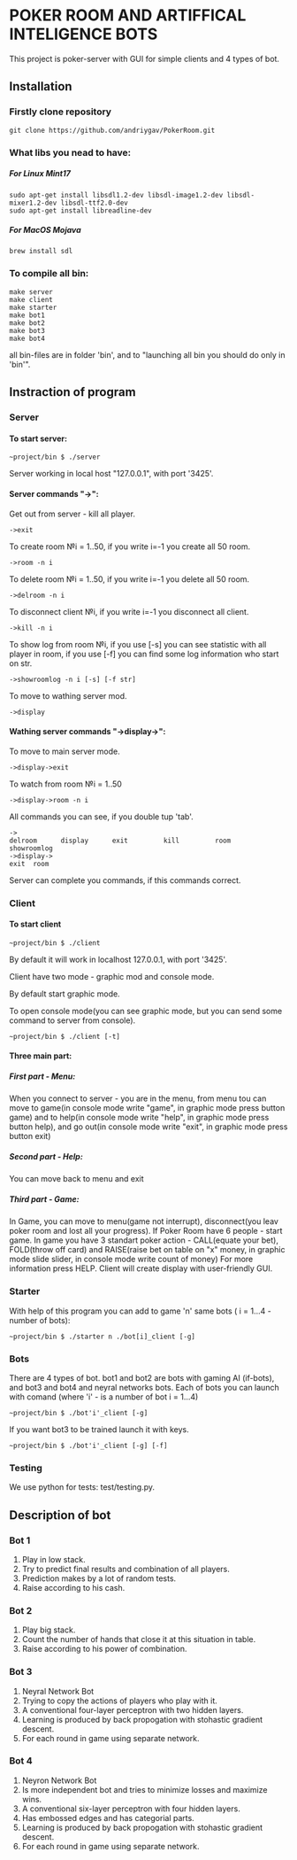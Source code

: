 # POKER ROOM AND ARTIFFICAL INTELIGENCE BOTS

This project is poker-server with GUI for simple clients and 4 types of bot.

## Installation
### Firstly clone repository
```
git clone https://github.com/andriygav/PokerRoom.git
```
### What libs you nead to have:
##### For Linux Mint17
```
sudo apt-get install libsdl1.2-dev libsdl-image1.2-dev libsdl-mixer1.2-dev libsdl-ttf2.0-dev
sudo apt-get install libreadline-dev
```

##### For MacOS Mojava
```
brew install sdl

```

### To compile all bin:

```
make server
make client
make starter
make bot1
make bot2
make bot3
make bot4
```
all bin-files are in folder 'bin', and to "launching all bin you should do only in 'bin'".

## Instraction of program

### Server
#### To start server: 
```
~project/bin $ ./server
```
Server working in local host "127.0.0.1", with port '3425'.
#### Server commands "->":
Get out from server - kill all player.
```
->exit
```
To create room №i = 1..50, if you write i=-1 you create all 50 room.
```
->room -n i
```
To delete room №i = 1..50, if you write i=-1 you delete all 50 room.
```
->delroom -n i
```
To disconnect client №i, if you write i=-1 you disconnect all client.
```
->kill -n i
```
To show log from room №i, if you use [-s] you can see statistic with all player in room, if you use [-f] you can find some log information who start on str.
```
->showroomlog -n i [-s] [-f str]
```
To move to wathing server mod.
```
->display
```
#### Wathing server commands "->display->":
To move to main server mode.
```
->display->exit
```
To watch from room №i = 1..50
```
->display->room -n i
```
All commands you can see, if you double tup 'tab'.
```
->
delroom      display      exit         kill         room         showroomlog
->display->
exit  room

```
Server can complete you commands, if this commands correct.

### Client
#### To start client 
```
~project/bin $ ./client
```
By default it will work in localhost 127.0.0.1, with port '3425'.

Client have two mode - graphic mod and console mode.

By default start graphic mode. 

To open console mode(you can see graphic mode, but you can send some command to server from console).
```
~project/bin $ ./client [-t]
```
#### Three main part:
##### First part - Menu:
When you connect to server - you are in the menu, from menu tou can move to game(in console mode write "game", in graphic mode press button game) and to help(in console mode write "help", in graphic mode press button help), and go out(in console mode write "exit", in graphic mode press button exit)
##### Second part - Help:
You can move back to menu and exit
##### Third part - Game:
In Game, you can move to menu(game not interrupt), disconnect(you leav poker room and lost all your progress).
If Poker Room have 6 people - start game.
In game you have 3 standart poker action - CALL(equate your bet), FOLD(throw off card) and RAISE(raise bet on table on "x" money, in graphic mode slide slider, in console mode write count of money)
For more information press HELP.
Client will create display with user-friendly GUI.

### Starter
With help of this program you can add to game 'n' same bots ( i = 1...4 - number of bots):
```
~project/bin $ ./starter n ./bot[i]_client [-g]
```
### Bots
There are 4 types of bot. bot1 and bot2 are bots with gaming AI (if-bots), and bot3 and bot4 and neyral networks bots.
Each of bots you can launch with comand (where 'i' - is a number of bot i = 1...4)
```
~project/bin $ ./bot'i'_client [-g]
``` 
If you want bot3 to be trained launch it with keys.
```
~project/bin $ ./bot'i'_client [-g] [-f]
``` 

### Testing
We use python for tests: test/testing.py.

## Description of bot
### Bot 1
1. Play in low stack.
2. Try to predict final results and combination of all players.
3. Prediction makes by a lot of random tests.
4. Raise according to his cash.
### Bot 2
1. Play big stack.
2. Count the number of hands that close it at this situation in table.
3. Raise according to his power of combination.
### Bot 3
1. Neyral Network Bot
2. Trying to сopy the actions of players who play with it. 
3. A conventional four-layer perceptron with two hidden layers.
4. Learning is produced by back propogation with stohastic gradient descent.
5. For each round in game using separate network.
### Bot 4
1. Neyron Network Bot
2. Is more independent bot and tries to minimize losses and maximize wins.
3. A conventional six-layer perceptron with four hidden layers.
4. Has embossed edges and has categorial parts.
5. Learning is produced by back propogation with stohastic gradient descent.
6. For each round in game using separate network.



